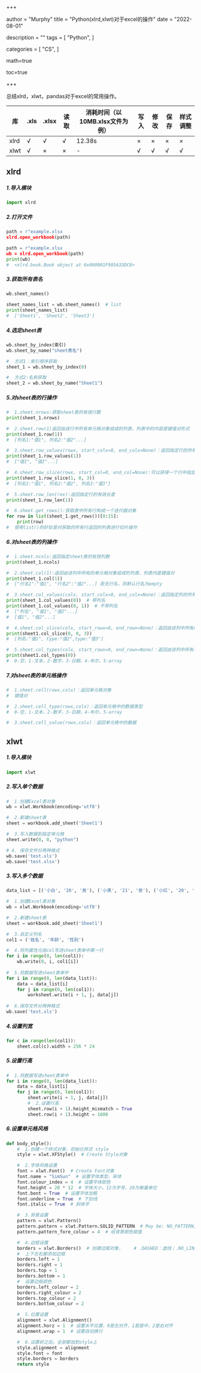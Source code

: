 +++

author = "Murphy"
title = "Python(xlrd,xlwt)对于excel的操作"
date = "2022-08-01"

description = ""
tags = [
    "Python",
]

categories = [
    "CS",
   ]

math=true

toc=true

+++

总结xlrd，xlwt，pandas对于excel的常用操作。

| 库   | .xls | .xlsx | 读取 | 消耗时间（以10MB.xlsx文件为例） | 写入 | 修改 | 保存 | 样式调整 |
| ---- | ---- | ----- | ---- | ------------------------------- | ---- | ---- | ---- | -------- |
| xlrd | √    | √     | √    | 12.38s                          | ×    | ×    | ×    | ×        |
| xlwt | √    | ×     | ×    | -                               | √    | √    | √    | √        |

<!--more-->

## xlrd

##### 1.导入模块

```python
import xlrd
```



##### 2.打开文件

```python
path = r"example.xlsx
xlrd.open_workbook(path)
```

```python
path = r"example.xlsx
wb = xlrd.open_workbook(path)
print(wb)
#  <xlrd.book.Book object at 0x000001F905A33DC0>
```



##### 3.获取所有表名

```python
wb.sheet_names()
```

```python
sheet_names_list = wb.sheet_names()  # list
print(sheet_names_list)
#  ['Sheet1', 'Sheet2', 'Sheet3']
```



##### 4.选定sheet表

```python
wb.sheet_by_index(索引)
wb.sheet_by_name("sheet表名")
```

```python
#  方式1：索引顺序获取
sheet_1 = wb.sheet_by_index(0)

#  方式2:名称获取
sheet_2 = wb.sheet_by_name("Sheet1")
```



##### 5.对sheet表的行操作

```python
#  1.sheet.nrows:获取sheet表的有效行数
print(sheet_1.nrows)

#  2.sheet.row(1)返回由该行中所有单元格对象组成的列表，列表中的内容是键值对形式
print(sheet_1.row(1))
#  [列名1:"值1", 列名2:"值2"...]

#  3.sheet.row_values(rowx, start_colx=0, end_colx=None)：返回指定行的所有单元格数值组成的列表
print(sheet_1.row_values(1))
#  ["值1", "值2"...]

#  4.sheet.row_slice(rowx, start_col=0, end_col=None):可以获得一个行中指定的列的切片
print(sheet_1.row_slice(1, 0, 3))
#  [列名1:"值1", 列名2:"值2", 列名3:"值3"]

#  5.sheet.row_len(rox):返回指定行的有效长度
print(sheet_1.row_len(1))

#  6.sheet.get_rows():获取表中所有行构成一个迭代器对象
for row in list(sheet_1.get_rows())[0:15]:
    print(row)
#  使用list()的好处是对获取的所有行返回的列表进行切片操作
```



##### 6.对sheet表的列操作

```python
#  1.sheet.ncols:返回指定sheet表的有效列数
print(sheet_1.ncols)

#  2.sheet.col(1):返回由该列中所有的单元格对象组成的列表，列表内是键值对
print(sheet_1.col(1))
#  ["行名1":"值1", "行名2":"值2"...] 若无行名，则默认行名为empty

#  3.sheet.col_values(colx, start_colx=0, end_colx=None)：返回指定列的所有单元格数值组成的列表
print(sheet_1.col_values(0))  # 带列名
print(sheet_1.col_values(0, 1))  # 不带列名
#  ["列名", "值1", "值2"...]
#  [值1", "值2"...]

#  4.sheet.col_slice(colx, start_rowx=0, end_rowx=None)：返回由该列中所有的单元格对象组成的列表
print(sheet1.col_slice(0, 0, 3))
#  [列名:"值1", type:"值2",type:"值3"]

#  5.sheet.col_types(colx, start_rowx=0, end_rowx=None)：返回由该列中所有单元格的数据类型组成的列表
print(sheet1.col_types(0))
#  0-空，1-文本，2-数字，3-日期，4-布尔，5-array
```



##### 7.对sheet表的单元格操作

```python
#  1.sheet.cell(rowx,colx)：返回单元格对象
#  键值对

#  2.sheet.cell_type(rowx,colx)：返回单元格中的数据类型
#  0-空，1-文本，2-数字，3-日期，4-布尔，5-array

#  3.sheet.cell_value(rowx,colx)：返回单元格中的数据
```





## xlwt

##### 1.导入模块

```python
import xlwt
```



##### 2.写入单个数据

```python
#  1.创建Excel表对象
wb = xlwt.Workbook(encoding='utf8')

#  2.新建sheet表
sheet = workbook.add_sheet('Sheet1')

#  3.写入数据到指定单元格
sheet.write(0, 0, "python")

# 4. 保存文件分两种格式
wb.save('test.xls')
wb.save('test.xlsx')
```



##### 3.写入多个数据

```python
data_list = [('小白', '20', '男'), ('小黑', '21', '男'), ('小红', '20', '女')]

#  1.创建Excel表对象
wb = xlwt.Workbook(encoding='utf8')

#  2.新建sheet表
sheet = workbook.add_sheet('Sheet1')

#  3.自定义列名
col1 = ('姓名', '年龄', '性别')

#  4.将列属性元组col写进sheet表单中第一行
for i in range(0, len(col1)):
    wb.write(0, i, col1[i])
    
#  5.将数据写进sheet表单中
for i in range(0, len(data_list)):
    data = data_list[i]
    for j in range(0, len(col1)):
        worksheet.write(i + 1, j, data[j])
        
#  6.保存文件分两种格式
wb.save('test.xls')
```



##### 4.设置列宽

```python
for c in range(len(col1)):
    sheet.col(c).width = 256 * 24
```



##### 5.设置行高

```python
#  1.将数据写进sheet表单中
for i in range(0, len(data_list)):
    data = data_list[i]
    for j in range(0, len(col1)):
        sheet.write(i + 1, j, data[j])
        #  2.设置行高
        sheet.row(i + 1).height_mismatch = True
        sheet.row(i + 1).height = 1600
```



##### 6.设置单元格风格

```python
def body_style():
    #  1.创建一个样式对象，初始化样式 style
    style = xlwt.XFStyle()  # Create Style对象

    #  2.字体风格设置
    font = xlwt.Font()  # Create Font对象
    font.name = "SimSun"  # 设置字体类型，宋体
    font.colour_index = 4  # 设置字体颜色
    font.height = 20 * 12  # 字体大小，12为字号，20为衡量单位
    font.bont = True  # 设置字体加粗
    font.underline = True  # 下划线
    font.italic = True  # 斜体字

    #  3.背景设置
    pattern = xlwt.Pattern()
    pattern.pattern = xlwt.Pattern.SOLID_PATTERN  # May be: NO_PATTERN, SOLID_PATTERN, or 0x00 through 0x12
    pattern.pattern_fore_colour = 4  # 给背景颜色赋值

    #  4.边框设置
    borders = xlwt.Borders()  # 创建边框对象，    # .DASHED：虚线；.NO_LINE：没有
    #  上下左右都添加边框
    borders.left = 1
    borders.right = 1
    borders.top = 1
    borders.bottom = 1
    #  设置边框颜色
    borders.left_colour = 2
    borders.right_colour = 2
    borders.top_colour = 2
    borders.bottom_colour = 2

    #  5.位置设置
    alignment = xlwt.Alignment()
    alignment.horz = 1  # 设置水平位置，0是左对齐，1是居中，2是右对齐
    alignment.wrap = 1  # 设置自动换行

    #  6.设置好之后，全部都加到style上
    style.alignment = alignment
    style.font = font
    style.borders = borders
    return style
```

